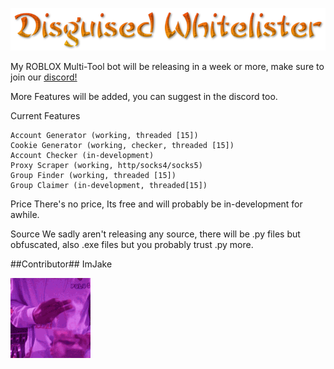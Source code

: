 ![](https://github.com/Zzaff/disguised-multibot/blob/main/logos/logo.png)


My ROBLOX Multi-Tool bot will be releasing in a week or more, make sure to join our [discord!](https://discord.gg/5ZuPsbJCKb)

More Features will be added, you can suggest in the discord too.

Current Features
```
Account Generator (working, threaded [15])
Cookie Generator (working, checker, threaded [15])
Account Checker (in-development)
Proxy Scraper (working, http/socks4/socks5)
Group Finder (working, threaded [15])
Group Claimer (in-development, threaded[15])
```

Price
There's no price, Its free and will probably be in-development for awhile.

Source
We sadly aren't releasing any source, there will be .py files but obfuscated, also .exe files but you probably trust .py more.


##Contributor##
ImJake


![](https://github.com/Zzaff/disguised-multibot/blob/main/logos/imjake.gif)
